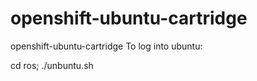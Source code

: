 openshift-ubuntu-cartridge
==========================

openshift-ubuntu-cartridge
To log into ubuntu:

cd ros;
./unbuntu.sh
